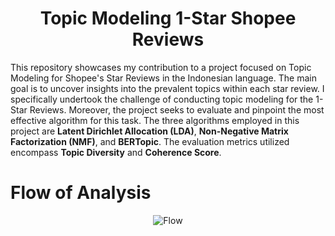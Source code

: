 <div align="center">
  
  # Topic Modeling 1-Star Shopee Reviews

</div>

This repository showcases my contribution to a project focused on Topic Modeling for Shopee's Star Reviews in the Indonesian language. The main goal is to uncover insights into the prevalent topics within each star review. I specifically undertook the challenge of conducting topic modeling for the 1-Star Reviews. Moreover, the project seeks to evaluate and pinpoint the most effective algorithm for this task. The three algorithms employed in this project are **Latent Dirichlet Allocation (LDA)**, **Non-Negative Matrix Factorization (NMF)**, and **BERTopic**. The evaluation metrics utilized encompass **Topic Diversity** and **Coherence Score**.

# Flow of Analysis

<div align="center">
  <img src="https://github.com/Rlvtick/Topic-Modeling-Shopee-Reviews/assets/104807940/21e2d6c3-b856-41a1-a004-7f2fab4435e5" alt="Flow">
</div>
